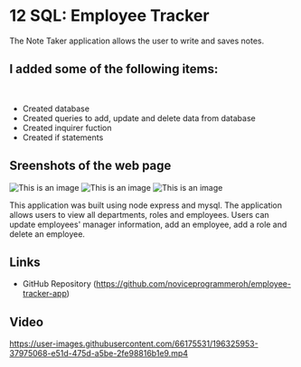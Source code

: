 # 12 SQL: Employee Tracker
The Note Taker application allows the user to write and saves notes.

## I added some of the following items: <br />
<br />

- Created database
- Created queries to add, update and delete data from database
- Created inquirer fuction
- Created if statements



## Sreenshots of the web page ##

![This is an image](./Assets/firstpic.JPG)
![This is an image](/Assets/insidecontent.JPG)
![This is an image](./Assets/after.JPG)

This application was built using node express and mysql. The application allows users to view all departments, roles and employees. Users can update employees' manager information, add an employee, add a role and delete an employee. 



## Links ##

- GitHub Repository
(https://github.com/noviceprogrammeroh/employee-tracker-app)



## Video ##


https://user-images.githubusercontent.com/66175531/196325953-37975068-e51d-475d-a5be-2fe98816b1e9.mp4



